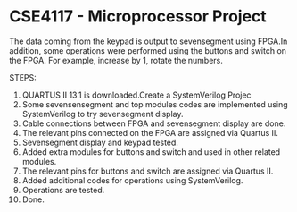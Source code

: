 # CSE4117 - Microprocessor Project 
The data coming from the keypad is output to sevensegment using FPGA.In addition, some operations were performed using the buttons and switch on the FPGA. For example, increase by 1, rotate the numbers.

STEPS:
1)  QUARTUS II 13.1 is downloaded.Create a SystemVerilog Projec
2)  Some sevensensegment and top modules codes are implemented using SystemVerilog to try sevensegment display.
3)  Cable connections between FPGA and sevensegment display are done.
4)  The relevant pins connected on the FPGA are assigned via Quartus II.
5)  Sevensegment display and keypad tested.
6)  Added extra modules for buttons and switch and used in other related modules.
7)  The relevant pins for buttons and switch are assigned via Quartus II.
8)  Added additional codes for operations using SystemVerilog.
9)  Operations are tested.
10) Done.
